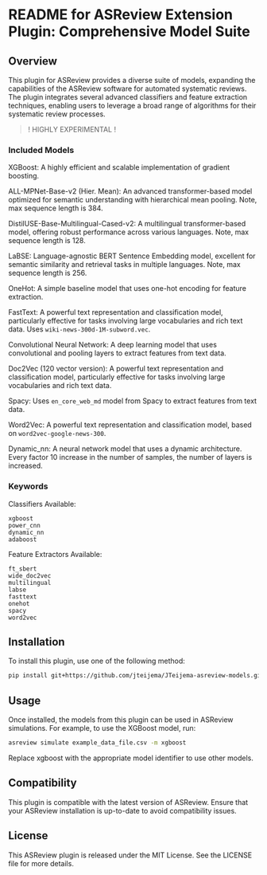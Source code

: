 # README for ASReview Extension Plugin: Comprehensive Model Suite
## Overview

This plugin for ASReview provides a diverse suite of models, expanding the
capabilities of the ASReview software for automated systematic reviews. The
plugin integrates several advanced classifiers and feature extraction
techniques, enabling users to leverage a broad range of algorithms for their
systematic review processes.

> ! HIGHLY EXPERIMENTAL !

### Included Models

XGBoost: A highly efficient and scalable implementation of gradient boosting.

ALL-MPNet-Base-v2 (Hier. Mean): An advanced transformer-based model optimized for
semantic understanding with hierarchical mean pooling. Note, max sequence length
is 384.

DistilUSE-Base-Multilingual-Cased-v2: A multilingual transformer-based model,
offering robust performance across various languages. Note, max sequence length
is 128.

LaBSE: Language-agnostic BERT Sentence Embedding model, excellent for semantic
similarity and retrieval tasks in multiple languages. Note, max sequence length
is 256.

OneHot: A simple baseline model that uses one-hot encoding for feature
extraction.

FastText: A powerful text representation and classification model, particularly
effective for tasks involving large vocabularies and rich text data. Uses
`wiki-news-300d-1M-subword.vec`.

Convolutional Neural Network: A deep learning model that uses convolutional and
pooling layers to extract features from text data.

Doc2Vec (120 vector version): A powerful text representation and classification
model, particularly effective for tasks involving large vocabularies and rich
text data.

Spacy: Uses `en_core_web_md` model from Spacy to extract features from text data.

Word2Vec: A powerful text representation and classification model, based on
`word2vec-google-news-300`.

Dynamic_nn: A neural network model that uses a dynamic architecture. Every
factor 10 increase in the number of samples, the number of layers is increased.

### Keywords
Classifiers Available:

    xgboost
    power_cnn
    dynamic_nn
    adaboost

Feature Extractors Available:

    ft_sbert
    wide_doc2vec
    multilingual
    labse
    fasttext
    onehot
    spacy
    word2vec

## Installation

To install this plugin, use one of the following method:
```bash
pip install git+https://github.com/jteijema/JTeijema-asreview-models.git
```

## Usage

Once installed, the models from this plugin can be used in ASReview simulations.
For example, to use the XGBoost model, run:

```bash
asreview simulate example_data_file.csv -m xgboost
```

Replace xgboost with the appropriate model identifier to use other models.

## Compatibility

This plugin is compatible with the latest version of ASReview. Ensure that your
ASReview installation is up-to-date to avoid compatibility issues.

## License

This ASReview plugin is released under the MIT License. See the LICENSE file for
more details.
